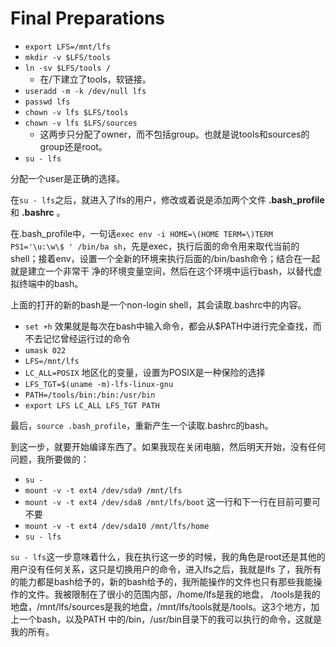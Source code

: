 # Final Preparations

  * `export LFS=/mnt/lfs`
  * `mkdir -v $LFS/tools`
  * `ln -sv $LFS/tools /`
    * 在/下建立了tools，软链接。 
  * `useradd -m -k /dev/null lfs`
  * `passwd lfs`
  * `chown -v lfs $LFS/tools`
  * `chown -v lfs $LFS/sources`
    * 这两步只分配了owner，而不包括group。也就是说tools和sources的group还是root。 
  * `su - lfs`

分配一个user是正确的选择。

在`su - lfs`之后，就进入了lfs的用户，修改或着说是添加两个文件 **.bash_profile** 和 **.bashrc** 。

在.bash_profile中，一句话`exec env -i HOME=\(HOME TERM=\)TERM PS1='\u:\w\$ ' /bin/ba
sh`，先是exec，执行后面的命令用来取代当前的shell；接着env，设置一个全新的环境来执行后面的/bin/bash命令；结合在一起就是建立一个非常干
净的环境变量空间，然后在这个环境中运行bash，以替代虚拟终端中的bash。

上面的打开的新的bash是一个non-login shell，其会读取.bashrc中的内容。

  * `set +h` 效果就是每次在bash中输入命令，都会从$PATH中进行完全查找，而不去记忆曾经运行过的命令
  * `umask 022`
  * `LFS=/mnt/lfs`
  * `LC_ALL=POSIX` 地区化的变量，设置为POSIX是一种保险的选择
  * `LFS_TGT=$(uname -m)-lfs-linux-gnu`
  * `PATH=/tools/bin:/bin:/usr/bin`
  * `export LFS LC_ALL LFS_TGT PATH`

最后，`source .bash_profile`，重新产生一个读取.bashrc的bash。

到这一步，就要开始编译东西了。如果我现在关闭电脑，然后明天开始，没有任何问题，我所要做的：

  * `su -`
  * `mount -v -t ext4 /dev/sda9 /mnt/lfs`
  * `mount -v -t ext4 /dev/sda8 /mnt/lfs/boot` 这一行和下一行在目前可要可不要
  * `mount -v -t ext4 /dev/sda10 /mnt/lfs/home`
  * `su - lfs`

`su - lfs`这一步意味着什么，我在执行这一步的时候，我的角色是root还是其他的用户没有任何关系，这只是切换用户的命令，进入lfs之后，我就是lfs
了，我所有的能力都是bash给予的，新的bash给予的，我所能操作的文件也只有那些我能操作的文件。我被限制在了很小的范围内部，/home/lfs是我的地盘，
/tools是我的地盘，/mnt/lfs/sources是我的地盘，/mnt/lfs/tools就是/tools。这3个地方，加上一个bash，以及PATH
中的/bin，/usr/bin目录下的我可以执行的命令，这就是我的所有。

